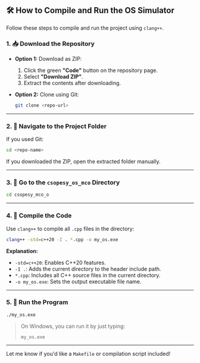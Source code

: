 ## 🛠️ How to Compile and Run the OS Simulator

Follow these steps to compile and run the project using `clang++`.

### 1. 📥 Download the Repository

- **Option 1:** Download as ZIP:
  1. Click the green **"Code"** button on the repository page.
  2. Select **"Download ZIP"**.
  3. Extract the contents after downloading.

- **Option 2:** Clone using Git:
  ```bash
  git clone <repo-url>
  ```

---

### 2. 📂 Navigate to the Project Folder

If you used Git:
```bash
cd <repo-name>
```

If you downloaded the ZIP, open the extracted folder manually.

---

### 3. 🔁 Go to the `csopesy_os_mco` Directory

```bash
cd csopesy_mco_o
```

---

### 4. 🧪 Compile the Code

Use `clang++` to compile all `.cpp` files in the directory:

```bash
clang++ -std=c++20 -I . *.cpp -o my_os.exe
```

**Explanation:**
- `-std=c++20`: Enables C++20 features.
- `-I .`: Adds the current directory to the header include path.
- `*.cpp`: Includes all C++ source files in the current directory.
- `-o my_os.exe`: Sets the output executable file name.

---

### 5. 🚀 Run the Program

```bash
./my_os.exe
```

> On Windows, you can run it by just typing:
> ```
> my_os.exe
> ```

---

Let me know if you'd like a `Makefile` or compilation script included!
